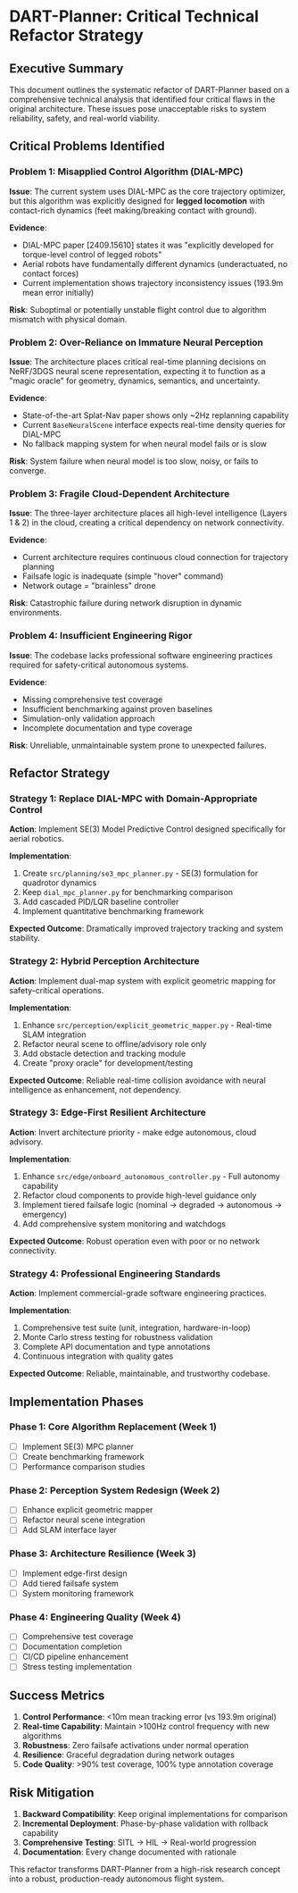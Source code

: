# DART-Planner: Critical Technical Refactor Strategy

## Executive Summary

This document outlines the systematic refactor of DART-Planner based on a comprehensive technical analysis that identified four critical flaws in the original architecture. These issues pose unacceptable risks to system reliability, safety, and real-world viability.

## Critical Problems Identified

### Problem 1: Misapplied Control Algorithm (DIAL-MPC)

**Issue**: The current system uses DIAL-MPC as the core trajectory optimizer, but this algorithm was explicitly designed for **legged locomotion** with contact-rich dynamics (feet making/breaking contact with ground).

**Evidence**:
- DIAL-MPC paper [2409.15610] states it was "explicitly developed for torque-level control of legged robots"
- Aerial robots have fundamentally different dynamics (underactuated, no contact forces)
- Current implementation shows trajectory inconsistency issues (193.9m mean error initially)

**Risk**: Suboptimal or potentially unstable flight control due to algorithm mismatch with physical domain.

### Problem 2: Over-Reliance on Immature Neural Perception

**Issue**: The architecture places critical real-time planning decisions on NeRF/3DGS neural scene representation, expecting it to function as a "magic oracle" for geometry, dynamics, semantics, and uncertainty.

**Evidence**:
- State-of-the-art Splat-Nav paper shows only ~2Hz replanning capability
- Current `BaseNeuralScene` interface expects real-time density queries for DIAL-MPC
- No fallback mapping system for when neural model fails or is slow

**Risk**: System failure when neural model is too slow, noisy, or fails to converge.

### Problem 3: Fragile Cloud-Dependent Architecture

**Issue**: The three-layer architecture places all high-level intelligence (Layers 1 & 2) in the cloud, creating a critical dependency on network connectivity.

**Evidence**:
- Current architecture requires continuous cloud connection for trajectory planning
- Failsafe logic is inadequate (simple "hover" command)
- Network outage = "brainless" drone

**Risk**: Catastrophic failure during network disruption in dynamic environments.

### Problem 4: Insufficient Engineering Rigor

**Issue**: The codebase lacks professional software engineering practices required for safety-critical autonomous systems.

**Evidence**:
- Missing comprehensive test coverage
- Insufficient benchmarking against proven baselines
- Simulation-only validation approach
- Incomplete documentation and type coverage

**Risk**: Unreliable, unmaintainable system prone to unexpected failures.

## Refactor Strategy

### Strategy 1: Replace DIAL-MPC with Domain-Appropriate Control

**Action**: Implement SE(3) Model Predictive Control designed specifically for aerial robotics.

**Implementation**:
1. Create `src/planning/se3_mpc_planner.py` - SE(3) formulation for quadrotor dynamics
2. Keep `dial_mpc_planner.py` for benchmarking comparison
3. Add cascaded PID/LQR baseline controller
4. Implement quantitative benchmarking framework

**Expected Outcome**: Dramatically improved trajectory tracking and system stability.

### Strategy 2: Hybrid Perception Architecture

**Action**: Implement dual-map system with explicit geometric mapping for safety-critical operations.

**Implementation**:
1. Enhance `src/perception/explicit_geometric_mapper.py` - Real-time SLAM integration
2. Refactor neural scene to offline/advisory role only
3. Add obstacle detection and tracking module
4. Create "proxy oracle" for development/testing

**Expected Outcome**: Reliable real-time collision avoidance with neural intelligence as enhancement, not dependency.

### Strategy 3: Edge-First Resilient Architecture

**Action**: Invert architecture priority - make edge autonomous, cloud advisory.

**Implementation**:
1. Enhance `src/edge/onboard_autonomous_controller.py` - Full autonomy capability
2. Refactor cloud components to provide high-level guidance only
3. Implement tiered failsafe logic (nominal → degraded → autonomous → emergency)
4. Add comprehensive system monitoring and watchdogs

**Expected Outcome**: Robust operation even with poor or no network connectivity.

### Strategy 4: Professional Engineering Standards

**Action**: Implement commercial-grade software engineering practices.

**Implementation**:
1. Comprehensive test suite (unit, integration, hardware-in-loop)
2. Monte Carlo stress testing for robustness validation
3. Complete API documentation and type annotations
4. Continuous integration with quality gates

**Expected Outcome**: Reliable, maintainable, and trustworthy codebase.

## Implementation Phases

### Phase 1: Core Algorithm Replacement (Week 1)
- [ ] Implement SE(3) MPC planner
- [ ] Create benchmarking framework
- [ ] Performance comparison studies

### Phase 2: Perception System Redesign (Week 2)
- [ ] Enhance explicit geometric mapper
- [ ] Refactor neural scene integration
- [ ] Add SLAM interface layer

### Phase 3: Architecture Resilience (Week 3)
- [ ] Implement edge-first design
- [ ] Add tiered failsafe system
- [ ] System monitoring framework

### Phase 4: Engineering Quality (Week 4)
- [ ] Comprehensive test coverage
- [ ] Documentation completion
- [ ] CI/CD pipeline enhancement
- [ ] Stress testing implementation

## Success Metrics

1. **Control Performance**: <10m mean tracking error (vs 193.9m original)
2. **Real-time Capability**: Maintain >100Hz control frequency with new algorithms
3. **Robustness**: Zero failsafe activations under normal operation
4. **Resilience**: Graceful degradation during network outages
5. **Code Quality**: >90% test coverage, 100% type annotation coverage

## Risk Mitigation

1. **Backward Compatibility**: Keep original implementations for comparison
2. **Incremental Deployment**: Phase-by-phase validation with rollback capability
3. **Comprehensive Testing**: SITL → HIL → Real-world progression
4. **Documentation**: Every change documented with rationale

This refactor transforms DART-Planner from a high-risk research concept into a robust, production-ready autonomous flight system.
